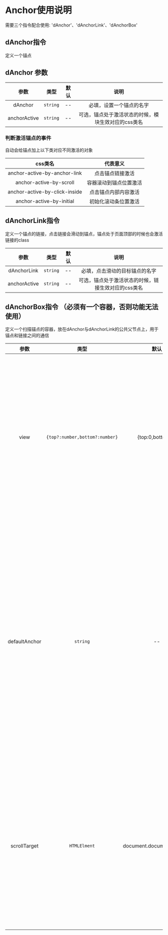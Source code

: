 # Anchor使用说明

需要三个指令配合使用: 'dAnchor'、'dAnchorLink'、'dAnchorBox'

## dAnchor指令

定义一个锚点

## dAnchor 参数

| 参数                  | 类型          | 默认            |   说明                                                |
| :-------------------: | :----------: | :-------------: | :--------------------------------------------------: |
| dAnchor               | `string`      | --          | 必填，设置一个锚点的名字                          |
| anchorActive          | `string`      | --          | 可选，锚点处于激活状态的时候，模块生效对应的css类名          |

### 判断激活锚点的事件

自动会给锚点加上以下类对应不同激活的对象

| css类名                      | 代表意义         |
| :--------------------------: | :----------: |
| anchor-active-by-anchor-link | 点击锚点链接激活 |
| anchor-active-by-scroll      |  容器滚动到锚点位置激活  |
| anchor-active-by-click-inside | 点击锚点内部内容激活     |
| anchor-active-by-initial      | 初始化滚动条位置激活 |

## dAnchorLink指令

定义一个锚点的链接，点击链接会滑动到锚点，锚点处于页面顶部的时候也会激活链接的class

| 参数                  | 类型          | 默认            |   说明                                                |
| :-------------------: | :----------: | :-------------: | :--------------------------------------------------: |
| dAnchorLink           | `string`       | --              | 必填，点击滑动的目标锚点的名字                          |
| anchorActive          | `string`       | --              | 可选，锚点处于激活状态的时候，链接生效对应的css类名           |

## dAnchorBox指令 （必须有一个容器，否则功能无法使用）

定义一个扫描锚点的容器，放在dAnchor与dAnchorLink的公共父节点上，用于锚点和链接之间的通信

| 参数                  | 类型                          | 默认            |   说明                                                |
| :-------------------: | :--------------------------: | :-------------: | :--------------------------------------------------: |
| view                  | `{top?:number,bottom?:number}` | {top:0,bottom:0} | 可选，用于可视区域的调整，比如顶部有固定位置的头部等，数值对应被遮挡的顶部或底部的高度      |
| defaultAnchor         | `string`                      | --          | 可选，进入页面后默认被激活的锚点链接，一般设置为第一个锚点，如果不设置，那么第一个锚点需要在滑动到顶部位置的时候才能激活链接  |
| scrollTarget          | `HTMLElment`                  | document.documentElement | 可选，设置要发生滚动的容器，一般为滚动条所在容器，为主页面的滚动条时候可以不设置   |

